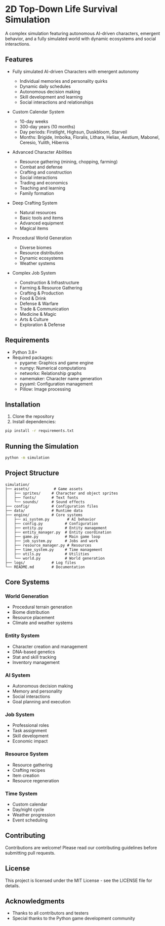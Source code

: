 # 2D Top-Down Life Survival Simulation

A complex simulation featuring autonomous AI-driven characters, emergent behavior, and a fully simulated world with dynamic ecosystems and social interactions.

## Features

- Fully simulated AI-driven Characters with emergent autonomy
  - Individual memories and personality quirks
  - Dynamic daily schedules
  - Autonomous decision making
  - Skill development and learning
  - Social interactions and relationships

- Custom Calendar System
  - 10-day weeks
  - 300-day years (10 months)
  - Day periods: Firstlight, Highsun, Duskbloom, Starveil
  - Months: Brigide, Imbolka, Floralis, Lithara, Heliax, Aestium, Mabonel, Ceresio, Yulith, Hibernis

- Advanced Character Abilities
  - Resource gathering (mining, chopping, farming)
  - Combat and defense
  - Crafting and construction
  - Social interactions
  - Trading and economics
  - Teaching and learning
  - Family formation

- Deep Crafting System
  - Natural resources
  - Basic tools and items
  - Advanced equipment
  - Magical items

- Procedural World Generation
  - Diverse biomes
  - Resource distribution
  - Dynamic ecosystems
  - Weather systems

- Complex Job System
  - Construction & Infrastructure
  - Farming & Resource Gathering
  - Crafting & Production
  - Food & Drink
  - Defense & Warfare
  - Trade & Communication
  - Medicine & Magic
  - Arts & Culture
  - Exploration & Defense

## Requirements

- Python 3.8+
- Required packages:
  - pygame: Graphics and game engine
  - numpy: Numerical computations
  - networkx: Relationship graphs
  - namemaker: Character name generation
  - pyyaml: Configuration management
  - Pillow: Image processing

## Installation

1. Clone the repository
2. Install dependencies:
```bash
pip install -r requirements.txt
```

## Running the Simulation

```bash
python -m simulation
```

## Project Structure

```
simulation/
├── assets/           # Game assets
│   ├── sprites/     # Character and object sprites
│   ├── fonts/       # Text fonts
│   └── sounds/      # Sound effects
├── config/          # Configuration files
├── data/            # Runtime data
├── engine/          # Core systems
│   ├── ai_system.py        # AI behavior
│   ├── config.py          # Configuration
│   ├── entity.py          # Entity management
│   ├── entity_manager.py  # Entity coordination
│   ├── game.py            # Main game loop
│   ├── job_system.py      # Jobs and work
│   ├── resource_manager.py # Resources
│   ├── time_system.py     # Time management
│   ├── utils.py           # Utilities
│   └── world.py           # World generation
├── logs/            # Log files
└── README.md        # Documentation
```

## Core Systems

### World Generation
- Procedural terrain generation
- Biome distribution
- Resource placement
- Climate and weather systems

### Entity System
- Character creation and management
- DNA-based genetics
- Stat and skill tracking
- Inventory management

### AI System
- Autonomous decision making
- Memory and personality
- Social interactions
- Goal planning and execution

### Job System
- Professional roles
- Task assignment
- Skill development
- Economic impact

### Resource System
- Resource gathering
- Crafting recipes
- Item creation
- Resource regeneration

### Time System
- Custom calendar
- Day/night cycle
- Weather progression
- Event scheduling

## Contributing

Contributions are welcome! Please read our contributing guidelines before submitting pull requests.

## License

This project is licensed under the MIT License - see the LICENSE file for details.

## Acknowledgments

- Thanks to all contributors and testers
- Special thanks to the Python game development community
